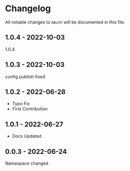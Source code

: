 # Changelog

All notable changes to `AAuth` will be documented in this file.

## 1.0.4 - 2022-10-03

1.0.4

## 1.0.3 - 2022-10-03

config publish fixed

## 1.0.2 - 2022-06-28

- Typo Fix
- First Contribution

## 1.0.1 - 2022-06-27

- Docs Updated

## 0.0.3 - 2022-06-24

Namespace changed

